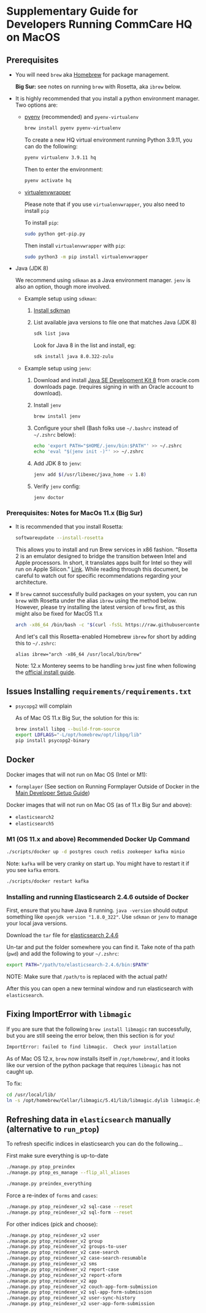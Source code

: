 # Supplementary Guide for Developers Running CommCare HQ on MacOS


## Prerequisites

- You will need `brew` aka [Homebrew](https://brew.sh) for package management.

  **Big Sur:** see notes on running `brew` with Rosetta, aka `ibrew` below.


- It is highly recommended that you install a python environment manager. Two options are:

  - [pyenv](https://github.com/pyenv/pyenv#installation) (recommended) and `pyenv-virtualenv`

    ```sh
    brew install pyenv pyenv-virtualenv
    ```

    To create a new HQ virtual environment running Python 3.9.11, you can do the following:

    ```sh
    pyenv virtualenv 3.9.11 hq
    ```

    Then to enter the environment:

    ```sh
    pyenv activate hq
    ```

  - [virtualenvwrapper](https://virtualenvwrapper.readthedocs.io/en/latest/#introduction)

    Please note that if you use `virtualenvwrapper`, you also need to install `pip`

    To install `pip`:

    ```sh
    sudo python get-pip.py
    ```
    Then install `virtualenvwrapper` with `pip`:
    ```sh
    sudo python3 -m pip install virtualenvwrapper
    ```

- Java (JDK 8)

  We recommend using `sdkman` as a Java environment manager. `jenv` is also an option, though more involved.

    - Example setup using `sdkman`:

      1. [Install sdkman](https://sdkman.io/install)

      2. List available java versions to file one that matches Java (JDK 8)
         ```sh
         sdk list java
         ```
         Look for Java 8 in the list and install, eg:
         ```sh
         sdk install java 8.0.322-zulu
         ```

    - Example setup using `jenv`:

      1. Download and install [Java SE Development Kit 8][oracle_jdk8] from oracle.com downloads page.
         (requires signing in with an Oracle account to download).
      2. Install `jenv`

          ```sh
          brew install jenv
          ```

      3. Configure your shell (Bash folks use `~/.bashrc` instead of `~/.zshrc` below):

          ```sh
          echo 'export PATH="$HOME/.jenv/bin:$PATH"' >> ~/.zshrc
          echo 'eval "$(jenv init -)"' >> ~/.zshrc
          ```

      4. Add JDK 8 to `jenv`:

          ```sh
          jenv add $(/usr/libexec/java_home -v 1.8)
          ```

      5. Verify `jenv` config:

          ```sh
          jenv doctor
          ```

  [oracle_jdk8]: https://www.oracle.com/java/technologies/javase/javase-jdk8-downloads.html

### Prerequisites: Notes for MacOs 11.x (Big Sur)

- It is recommended that you install Rosetta:
    ```sh
    softwareupdate --install-rosetta
    ```
    This allows you to install and run Brew services in x86 fashion.
    "Rosetta 2 is an emulator designed to bridge the transition between Intel and Apple processors. In short, it translates apps built for Intel so they will run on Apple Silicon." [Link](https://www.computerworld.com/article/3597949/everything-you-need-to-know-about-rosetta-2-on-apple-silicon-macs.html).
    While reading through this document, be careful to watch out for specific recommendations regarding your architecture.


- If `brew` cannot successfully build packages on your system, you can run `brew` with Rosetta under the alias `ibrew` using the method below.
    However, please try installing the latest version of `brew` first, as this might also be fixed for MacOS 11.x
    ```sh
    arch -x86_64 /bin/bash -c "$(curl -fsSL https://raw.githubusercontent.com/Homebrew/install/master/install.sh)"
    ```
    And let's call this Rosetta-enabled Homebrew `ibrew` for short by adding this to `~/.zshrc`:
    ```
    alias ibrew="arch -x86_64 /usr/local/bin/brew"
    ```

    Note: 12.x Monterey seems to be handling `brew` just fine when following the [official install guide](https://brew.sh).


## Issues Installing `requirements/requirements.txt`

- `psycopg2` will complain

  As of Mac OS 11.x Big Sur, the solution for this is:
  ```sh
  brew install libpq --build-from-source
  export LDFLAGS="-L/opt/homebrew/opt/libpq/lib"
  pip install psycopg2-binary
  ```

## Docker

Docker images that will not run on Mac OS (Intel or M1):

- `formplayer` (See section on Running Formplayer Outside of Docker in the [Main Developer Setup Guide](https://github.com/dimagi/commcare-hq/blob/master/DEV_SETUP.md))

Docker images that will not run on Mac OS (as of 11.x Big Sur and above):

- `elasticsearch2`
- `elasticsearch5`

### M1 (OS 11.x and above) Recommended Docker Up Command

```sh
./scripts/docker up -d postgres couch redis zookeeper kafka minio
```

Note: `kafka` will be very cranky on start up. You might have to restart it if you see `kafka` errors.
```sh
./scripts/docker restart kafka
```

### Installing and running Elasticsearch 2.4.6 outside of Docker

First, ensure that you have Java 8 running. `java -version` should output something like `openjdk version "1.8.0_322"`.
Use `sdkman` or `jenv` to manage your local java versions.

Download the `tar` file for [elasticsearch 2.4.6](https://www.elastic.co/downloads/past-releases/elasticsearch-2-4-6)

Un-tar and put the folder somewhere you can find it. Take note of tha path (`pwd`) and add the following to your `~/.zshrc`:

```sh
export PATH="/path/to/elasticsearch-2.4.6/bin:$PATH"
```
NOTE: Make sure that `/path/to` is replaced with the actual path!

After this you can open a new terminal window and run elasticsearch with `elasticsearch`.


## Fixing ImportError with `libmagic`

If you are sure that the following `brew install libmagic` ran successfully, but you are still seeing the error below, then this section is for you!
```sh
ImportError: failed to find libmagic.  Check your installation
```

As of Mac OS 12.x, `brew` now installs itself in `/opt/homebrew/`, and it looks like our version of the python package that requires `libmagic` has not caught up.

To fix:
```sh
cd /usr/local/lib/
ln -s /opt/homebrew/Cellar/libmagic/5.41/lib/libmagic.dylib libmagic.dylib
```

## Refreshing data in `elasticsearch` manually (alternative to `run_ptop`)

To refresh specific indices in elasticsearch you can do the following...

First make sure everything is up-to-date
```sh
./manage.py ptop_preindex
./manage.py ptop_es_manage --flip_all_aliases

./manage.py preindex_everything
```

Force a re-index of `forms` and `cases`:
```sh
./manage.py ptop_reindexer_v2 sql-case --reset
./manage.py ptop_reindexer_v2 sql-form --reset
```

For other indices (pick and choose):
```sh
./manage.py ptop_reindexer_v2 user
./manage.py ptop_reindexer_v2 group
./manage.py ptop_reindexer_v2 groups-to-user
./manage.py ptop_reindexer_v2 case-search
./manage.py ptop_reindexer_v2 case-search-resumable
./manage.py ptop_reindexer_v2 sms
./manage.py ptop_reindexer_v2 report-case
./manage.py ptop_reindexer_v2 report-xform
./manage.py ptop_reindexer_v2 app
./manage.py ptop_reindexer_v2 couch-app-form-submission
./manage.py ptop_reindexer_v2 sql-app-form-submission
./manage.py ptop_reindexer_v2 user-sync-history
./manage.py ptop_reindexer_v2 user-app-form-submission
```
